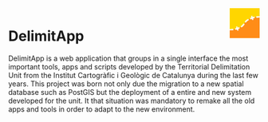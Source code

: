 
<img src="staticfiles/img/logo_udt.jpg" alt="UDT logo" title="UDT" align="right" height="60" />

# DelimitApp

DelimitApp is a web application that groups in a single interface the most important tools, apps and scripts 
developed by the Territorial Delimitation Unit from the Institut Cartogràfic i Geològic de Catalunya during the last few years.
This project was born not only due the migration to a new spatial database such as PostGIS but the deployment of a entire and new 
system developed for the unit. It that situation was mandatory to remake all the old apps and tools in order to adapt to the new environment.
